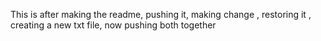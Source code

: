 This is after making the readme, pushing it, making change , restoring it , creating a new txt file, now pushing both together

